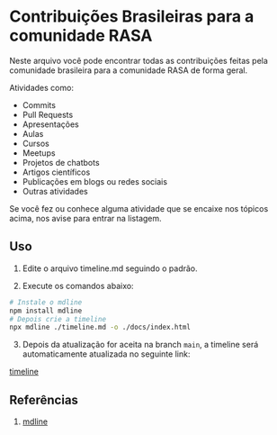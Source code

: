 # Contribuições Brasileiras para a comunidade RASA

Neste arquivo você pode encontrar todas as contribuições feitas pela comunidade brasileira para a comunidade RASA de forma geral.

Atividades como:

* Commits
* Pull Requests
* Apresentações
* Aulas
* Cursos
* Meetups
* Projetos de chatbots
* Artigos científicos
* Publicações em blogs ou redes sociais
* Outras atividades

Se você fez ou conhece alguma atividade que se encaixe nos tópicos acima, nos avise para entrar na listagem.

## Uso

1. Edite o arquivo timeline.md seguindo o padrão.

2. Execute os comandos abaixo:

```sh
# Instale o mdline
npm install mdline
# Depois crie a timeline
npx mdline ./timeline.md -o ./docs/index.html
```

3. Depois da atualização for aceita na branch `main`, a timeline será automaticamente atualizada no seguinte link:

[timeline](https://lappis-unb.github.io/rasa-brasil/)

## Referências

1. [mdline](https://github.com/azu/mdline)
